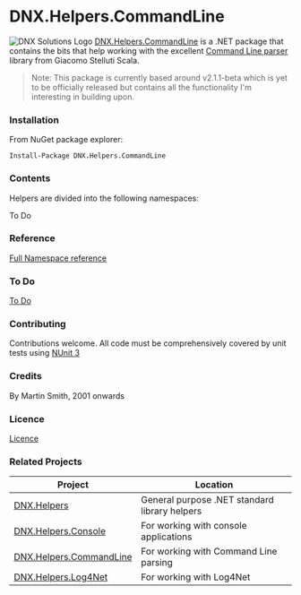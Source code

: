 # DNX.Helpers.CommandLine

![DNX Solutions Logo](http://dnx-solutions.co.uk/favicon-32x32.png)
[DNX.Helpers.CommandLine](http://github.com/martinsmith1968/DNX.Helpers.CommandLine) is a .NET package that contains the bits that help working with the excellent [Command Line parser](http://github.com/commandlineparser/commandline) library from Giacomo Stelluti Scala.

> Note:
> This package is currently based around v2.1.1-beta which is yet to be officially released but contains all the functionality I'm interesting in building upon.

### Installation

From NuGet package explorer:

`Install-Package DNX.Helpers.CommandLine`

### Contents

Helpers are divided into the following namespaces:

To Do

### Reference

[Full Namespace reference](Reference/reference.md)

### To Do

[To Do](todo.md)

### Contributing

Contributions welcome. All code must be comprehensively covered by unit tests using [NUnit 3](http://www.nunit.org)

### Credits

By Martin Smith, 2001 onwards

### Licence

[Licence](licence.txt)

### Related Projects

| Project | Location |
| --- | --- |
| [DNX.Helpers](http://github.com/martinsmith1968/DNX.Helpers) | General purpose .NET standard library helpers |
| [DNX.Helpers.Console](http://github.com/martinsmith1968/DNX.Helpers.Console) | For working with console applications |
| [DNX.Helpers.CommandLine](http://github.com/martinsmith1968/DNX.Helpers.CommandLine) | For working with Command Line parsing |
| [DNX.Helpers.Log4Net](http://github.com/martinsmith1968/DNX.Helpers.Log4Net) | For working with Log4Net |
